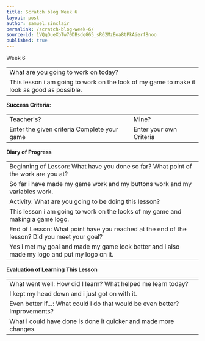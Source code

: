 ```yaml
---
title: Scratch blog Week 6
layout: post
author: samuel.sinclair
permalink: /scratch-blog-week-6/
source-id: 1VQqOueXoTw70DBsdqG65_sR62MzEoa8tPkAierf8noo
published: true
---
```

Week 6

<table>
  <tr>
    <td>What are you going to work on today?</td>
  </tr>
  <tr>
    <td>This lesson i am going to work on the look of my game to make it look as good as possible.</td>
  </tr>
</table>


**Success Criteria:**

<table>
  <tr>
    <td>Teacher's?</td>
    <td>Mine?</td>
  </tr>
  <tr>
    <td>Enter the given criteria
Complete your game
</td>
    <td>Enter your own Criteria
</td>
  </tr>
</table>


**Diary of Progress**

<table>
  <tr>
    <td>Beginning of Lesson: What have you done so far? What point of the work are you at?</td>
  </tr>
  <tr>
    <td>So far i have made my game work and my buttons work and my variables work.</td>
  </tr>
  <tr>
    <td>Activity:  What are you going to be doing this lesson? </td>
  </tr>
  <tr>
    <td>This lesson i am going to work on the looks of my game and making a game logo.</td>
  </tr>
  <tr>
    <td>End of Lesson: What point have you reached at the end of the lesson? Did you meet your goal? </td>
  </tr>
  <tr>
    <td>Yes i met my goal and made my game look better and i also made my logo and put my logo on it.</td>
  </tr>
</table>


**Evaluation of Learning This Lesson**

<table>
  <tr>
    <td>What went well: How did I learn? What helped me learn today? </td>
  </tr>
  <tr>
    <td>I kept my head down and i just got on with it.</td>
  </tr>
  <tr>
    <td>Even better if…: What could I do that would be even better? Improvements? </td>
  </tr>
  <tr>
    <td>What i could have done is done it quicker and made more changes.</td>
  </tr>
</table>



